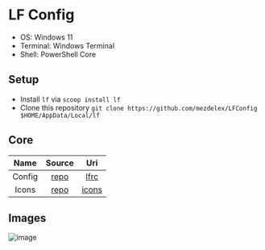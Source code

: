 # LF Config

- OS: Windows 11
- Terminal: Windows Terminal
- Shell: PowerShell Core

## Setup

- Install `lf` via `scoop install lf`
- Clone this repository `git clone https://github.com/mezdelex/LFConfig $HOME/AppData/Local/lf`

## Core

|       Name       |                           Source                                      |                                             Uri                 |
| :--------------: | :-------------------------------------------------------------------: | :-------------------------------------------------------------: |
| Config           | [repo](https://github.com/gokcehan/lf)                                | [lfrc](https://github.com/mezdelex/LFConfig/tree/main/lfrc)     |
| Icons            | [repo](https://github.com/gokcehan/lf/blob/master/etc/icons.example)  | [icons](https://github.com/mezdelex/LFConfig/tree/main/icons)   |

## Images
![image](https://github.com/mezdelex/LFConfig/assets/59997405/dbd25799-2d4d-409c-b5e1-ff2bb5361690)

